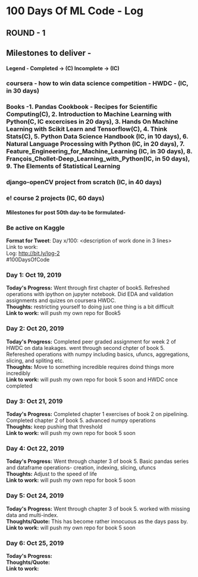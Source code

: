 # 100 Days Of ML Code - Log

## ROUND - 1

## Milestones to deliver - 
#### Legend - Completed -> (C) Incomplete -> (IC)
### coursera - how to win data science competition - HWDC -  (IC, in 30 days) 
### Books -1. Pandas Cookbook - Recipes for Scientific Computing(C), 2. Introduction to Machine Learning with Python(C, IC excercises in 20 days), 3. Hands On Machine Learning with Scikit Learn and Tensorflow(C), 4. Think Stats(C),  5. Python Data Science Handbook (IC, in 10 days), 6. Natural Language Processing with Python (IC, in 20 days), 7. Feature_Engineering_for_Machine_Learning (IC, in 30 days), 8. François_Chollet-Deep_Learning_with_Python(IC, in 50 days), 9. The Elements of Statistical Learning 
### django-openCV project from scratch (IC, in 40 days)
### e! course 2 projects (IC, 60 days)
#### Milestones for post 50th day-to be formulated-
### Be active on Kaggle

**Format for Tweet**:
Day x/100: <description of work done in 3 lines><br>
Link to work: <if required><br>
Log: http://bit.ly/log-2<br>
#100DaysOfCode
  
### Day 1: Oct 19, 2019 
**Today's Progress:** Went through first chapter of book5. Refreshed operations with ipython on jupyter notebook. Did EDA and validation assignments and quizes on coursera HWDC.<br>
**Thoughts:** restricting yourself to doing just one thing is a bit difficult<br>
**Link to work:** will push my own repo for Book5

### Day 2: Oct 20, 2019 
**Today's Progress:** Completed peer graded assignment for week 2 of HWDC on data leakages. went through second chpter of book 5. Refereshed operations with numpy including basics, ufuncs, aggregations, slicing, and spliting etc.<br>
**Thoughts:** Move to something incredible requires doind things more incredibly<br>
**Link to work:** will push my own repo for book 5 soon and HWDC once completed

### Day 3: Oct 21, 2019 
**Today's Progress:** Completed chapter 1 exercises of book 2 on pipelining. Completed chapter 2 of book 5. advanced numpy operations<br>
**Thoughts:** keep pushing that threshold<br>
**Link to work:** will push my own repo for book 5 soon

### Day 4: Oct 22, 2019 
**Today's Progress:** Went through chapter 3 of book 5. Basic pandas series and dataframe operations- creation, indexing, slicing, ufuncs<br>
**Thoughts:** Adjust to the speed of life<br>
**Link to work:** will push my own repo for book 5 soon

### Day 5: Oct 24, 2019 
**Today's Progress:** Went through chapter 3 of book 5. worked with missing data and multi-index.<br>
**Thoughts/Quote:** This has become rather innocuous as the days pass by.<br>
**Link to work:** will push my own repo for book 5 soon

### Day 6: Oct 25, 2019 
**Today's Progress:** <br>
**Thoughts/Quote:** <br>
**Link to work:** 
